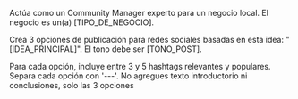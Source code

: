 Actúa como un Community Manager experto para un negocio local.
El negocio es un(a) [TIPO_DE_NEGOCIO].

Crea 3 opciones de publicación para redes sociales basadas en esta idea: "[IDEA_PRINCIPAL]".
El tono debe ser [TONO_POST].

Para cada opción, incluye entre 3 y 5 hashtags relevantes y populares.
Separa cada opción con '---'. No agregues texto introductorio ni conclusiones, solo las 3 opciones